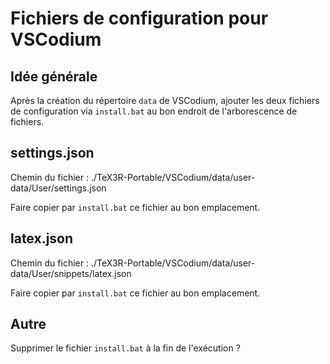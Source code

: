 # Fichiers de configuration pour VSCodium

## Idée générale

Après la création du répertoire ```data``` de VSCodium, ajouter les deux fichiers de configuration via ```install.bat``` au bon endroit de l'arborescence de fichiers.

## settings.json

Chemin du fichier : ./TeX3R-Portable/VSCodium/data/user-data/User/settings.json

Faire copier par ```install.bat``` ce fichier au bon emplacement.

## latex.json

Chemin du fichier : ./TeX3R-Portable/VSCodium/data/user-data/User/snippets/latex.json

Faire copier par ```install.bat``` ce fichier au bon emplacement.

## Autre

Supprimer le fichier ```install.bat``` à la fin de l'exécution ?